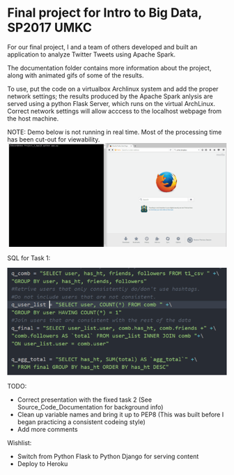 # Final project for Intro to Big Data, SP2017 UMKC

For our final project, I and a team of others developed and built an application to analyze Twitter Tweets using Apache Spark. 

The documentation folder contains more information about the project, along with animated gifs of some of the results. 

To use, put the code on a virtualbox Archlinux system and add the proper network settings; the results produced by the Apache Spark anlysis are served using a python Flask Server, which runs on the virtual ArchLinux. Correct network settings will allow acccess to the localhost webpage from the host machine. 

NOTE: Demo below is not running in real time. Most of the processing time has been cut-out for viewability. 
![](/documentation/project_3_demo_task1.gif)

SQL for Task 1:

![](task1_sql.PNG)

TODO:
* Correct presentation with the fixed task 2 (See Source_Code_Documentation for background info)
* Clean up variable names and bring it up to PEP8 (This was built before I began practicing a consistent codeing style)
* Add more comments

Wishlist:
* Switch from Python Flask to Python Django for serving content
* Deploy to Heroku 
